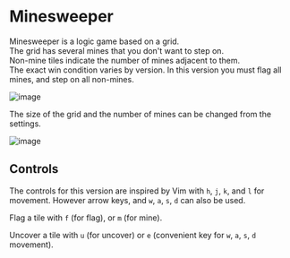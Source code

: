 # Minesweeper

Minesweeper is a logic game based on a grid.  
The grid has several mines that you don't want to step on.  
Non-mine tiles indicate the number of mines adjacent to them.  
The exact win condition varies by version. In this version you must flag all mines, and step on all non-mines.

![image](https://github.com/BenTaylor25/MinesweeperPython/assets/97246704/7dae13ed-4cab-47a5-b245-d6735d5161f5)

The size of the grid and the number of mines can be changed from the settings.

![image](https://github.com/BenTaylor25/MinesweeperPython/assets/97246704/202568f8-ac9b-404b-b470-d67c4af899c0)


## Controls

The controls for this version are inspired by Vim with `h`, `j`, `k`, and `l` for movement.
However arrow keys, and `w`, `a`, `s`, `d` can also be used.

Flag a tile with `f` (for flag), or `m` (for mine).

Uncover a tile with `u` (for uncover) or `e` (convenient key for `w`, `a`, `s`, `d` movement).
